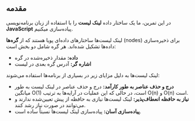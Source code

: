 مقدمه
-----

در این تمرین، ما یک ساختار داده **لینک لیست** را با استفاده از زبان برنامه‌نویسی **JavaScript** پیاده‌سازی میکنیم.

لینک لیست‌ها ساختارهای داده‌ای پویا هستند که از **گره‌ها** (nodes) برای ذخیره‌سازی داده‌ها تشکیل شده‌اند. هر گره شامل دو بخش است:

-   **داده:** مقدار ذخیره‌شده در گره
-   **اشاره گر:** آدرس گره بعدی در لیست

لینک لیست‌ها به دلیل مزایای زیر در بسیاری از برنامه‌ها استفاده می‌شوند:

-   **درج و حذف عناصر به طور کارآمد:** درج و حذف عناصر در لینک لیست به طور میانگین O(1) است، در حالی که این عملیات در آرایه‌ها به ترتیب O(n) و O(n) است.
-   **نیاز به حافظه انعطاف‌پذیر:** لینک لیست‌ها نیازی به حافظه از پیش تعیین‌شده ندارند و می‌توانند در صورت نیاز رشد کنند.
-   **پیاده‌سازی آسان:** پیاده‌سازی لینک لیست‌ها نسبتاً ساده است.